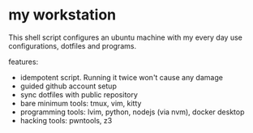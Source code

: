 # my workstation

This shell script configures an ubuntu machine with my every day use configurations, dotfiles and programs.

    

features:

- idempotent script. Running it twice won't cause any damage
- guided github account setup
- sync dotfiles with public repository
- bare minimum tools: tmux, vim, kitty
- programming tools: lvim, python, nodejs (via nvm), docker desktop
- hacking tools: pwntools, z3
